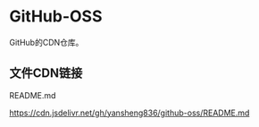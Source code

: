 # GitHub-OSS

GitHub的CDN仓库。

## 文件CDN链接

README.md

https://cdn.jsdelivr.net/gh/yansheng836/github-oss/README.md

